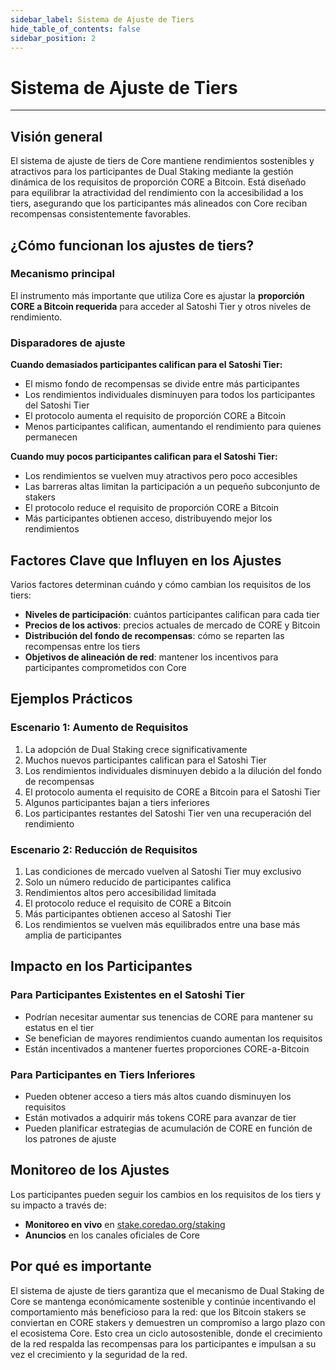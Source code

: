 ```yaml
---
sidebar_label: Sistema de Ajuste de Tiers
hide_table_of_contents: false
sidebar_position: 2
---
```


# Sistema de Ajuste de Tiers

---

## Visión general

El sistema de ajuste de tiers de Core mantiene rendimientos sostenibles y atractivos para los participantes de Dual Staking mediante la gestión dinámica de los requisitos de proporción CORE a Bitcoin. Está diseñado para equilibrar la atractividad del rendimiento con la accesibilidad a los tiers, asegurando que los participantes más alineados con Core reciban recompensas consistentemente favorables.

## ¿Cómo funcionan los ajustes de tiers?

### Mecanismo principal

El instrumento más importante que utiliza Core es ajustar la **proporción CORE a Bitcoin requerida** para acceder al Satoshi Tier y otros niveles de rendimiento.

### Disparadores de ajuste

**Cuando demasiados participantes califican para el Satoshi Tier:**

- El mismo fondo de recompensas se divide entre más participantes
- Los rendimientos individuales disminuyen para todos los participantes del Satoshi Tier
- El protocolo aumenta el requisito de proporción CORE a Bitcoin
- Menos participantes califican, aumentando el rendimiento para quienes permanecen

**Cuando muy pocos participantes califican para el Satoshi Tier:**

- Los rendimientos se vuelven muy atractivos pero poco accesibles
- Las barreras altas limitan la participación a un pequeño subconjunto de stakers
- El protocolo reduce el requisito de proporción CORE a Bitcoin
- Más participantes obtienen acceso, distribuyendo mejor los rendimientos

## Factores Clave que Influyen en los Ajustes

Varios factores determinan cuándo y cómo cambian los requisitos de los tiers:

- **Niveles de participación**: cuántos participantes califican para cada tier
- **Precios de los activos**: precios actuales de mercado de CORE y Bitcoin
- **Distribución del fondo de recompensas**: cómo se reparten las recompensas entre los tiers
- **Objetivos de alineación de red**: mantener los incentivos para participantes comprometidos con Core

## Ejemplos Prácticos

### Escenario 1: Aumento de Requisitos

1. La adopción de Dual Staking crece significativamente
2. Muchos nuevos participantes califican para el Satoshi Tier
3. Los rendimientos individuales disminuyen debido a la dilución del fondo de recompensas
4. El protocolo aumenta el requisito de CORE a Bitcoin para el Satoshi Tier
5. Algunos participantes bajan a tiers inferiores
6. Los participantes restantes del Satoshi Tier ven una recuperación del rendimiento

### Escenario 2: Reducción de Requisitos

1. Las condiciones de mercado vuelven al Satoshi Tier muy exclusivo
2. Solo un número reducido de participantes califica
3. Rendimientos altos pero accesibilidad limitada
4. El protocolo reduce el requisito de CORE a Bitcoin
5. Más participantes obtienen acceso al Satoshi Tier
6. Los rendimientos se vuelven más equilibrados entre una base más amplia de participantes

## Impacto en los Participantes

### Para Participantes Existentes en el Satoshi Tier

- Podrían necesitar aumentar sus tenencias de CORE para mantener su estatus en el tier
- Se benefician de mayores rendimientos cuando aumentan los requisitos
- Están incentivados a mantener fuertes proporciones CORE-a-Bitcoin

### Para Participantes en Tiers Inferiores

- Pueden obtener acceso a tiers más altos cuando disminuyen los requisitos
- Están motivados a adquirir más tokens CORE para avanzar de tier
- Pueden planificar estrategias de acumulación de CORE en función de los patrones de ajuste

## Monitoreo de los Ajustes

Los participantes pueden seguir los cambios en los requisitos de los tiers y su impacto a través de:

- **Monitoreo en vivo** en [stake.coredao.org/staking](https://stake.coredao.org/staking)
- **Anuncios** en los canales oficiales de Core

## Por qué es importante

El sistema de ajuste de tiers garantiza que el mecanismo de Dual Staking de Core se mantenga económicamente sostenible y continúe incentivando el comportamiento más beneficioso para la red: que los Bitcoin stakers se conviertan en CORE stakers y demuestren un compromiso a largo plazo con el ecosistema Core. Esto crea un ciclo autosostenible, donde el crecimiento de la red respalda las recompensas para los participantes e impulsan a su vez el crecimiento y la seguridad de la red.
